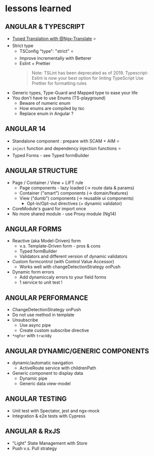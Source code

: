 # lessons learned

## ANGULAR & TYPESCRIPT

- [Typed Translation with @Ngx-Translate](angular/typed-translation-with-ngx-translate.md) :star:
- Strict type
  - TSConfig "type": "strict" :star:
  - Improve incrementally with Betterer
  - Eslint + Prettier
    > Note: TSLint has been deprecated as of 2019.
    > Typescript-Eslint is now your best option for linting TypeScript
    > Use Prettier for formatting rules
- Generic types, Type-Guard and Mapped type to ease your life
- You don't have to use Enums (TS-playground)
  - Beware of numeric enum
  - How enums are compiled by tsc
  - Replace enum in Angular ?

## ANGULAR 14

- Standalone component : prepare with SCAM + AIM :star:
- `inject` function and dependency injection functions :star:
- Typed Forms - see Typed formBuilder

## ANGULAR STRUCTURE

- Page / Container / View + LIFT rule
  - Page components - lazy loaded (→ route data & params)
  - Container ("smart") components (→ domain/features)
  - View ("dumb") components (→ reusable ui components)
    - Opt-in/Opt-out directives (+ dynamic validator)
- CoreModule's guard for import once
- No more shared module - use Proxy module (Ng14)

## ANGULAR FORMS

- Reactive (aka Model-Driven) form
  - v.s. Template-Driven form - pros & cons
  - Typed formBuilder
  - Validators and different version of dynamic validators
- Custom formcontrol (with Control Value Accessor)
  - Works well with changeDetectionStrategy onPush
- Dynamic form errors
  - Add dynamiccaly errors to your field forms
  - 1 service to unit test !

## ANGULAR PERFORMANCE

- ChangeDetectionStrategy onPush
- Do not use method in template
- Unsubscribe
  - Use async pipe
  - Create custom subscribe directive
- `*ngFor` with `trackBy`

## ANGULAR DYNAMIC/GENERIC COMPONENTS

- dynamic/automatic navigation
  - ActiveRoute service with childrenPath
- Generic component to display data
  - Dynamic pipe
  - Generic data view-model

## ANGULAR TESTING

- Unit test with Spectator, jest and ngx-mock
- Integration & e2e tests with Cypress

## ANGULAR & RxJS

- "Light" State Management with Store
- Push v.s. Pull strategy
